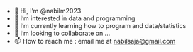 - 👋 Hi, I’m @nabilm2023
- 👀 I’m interested in data and programming
- 🌱 I’m currently learning how to program and data/statistics
- 💞️ I’m looking to collaborate on ...
- 📫 How to reach me : email me at nabilsaja@gmail.com

<!---
nabilm2023/nabilm2023 is a ✨ special ✨ repository because its `README.md` (this file) appears on your GitHub profile.
You can click the Preview link to take a look at your changes.
--->
